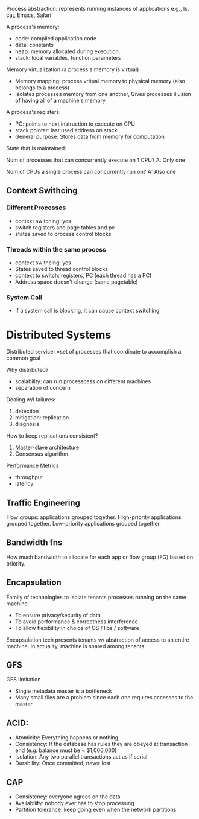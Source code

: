 Process abstraction: represents running instances of applications e.g., ls, cat, Emacs, Safari

A process's memory:
* code: compiled application code
* data: constants
* heap: memory allocated during execution
* stack: local variables, function parameters

Memory virtualization (a process's memory is virtual)
* Memory mapping: process vritual memory to physical memory (also belongs to a process)
* Isolates processes memory from one another, Gives processes illusion of having all of a machine's memory


A process's registers:
  * PC: points to next instruction to execute on CPU
  * stack pointer: last used address on stack
  * General purpose: Stores data from memory for computation
  
  State that is maintained:
 
Num of processes that can concurrently execute on 1 CPU?
A: Only one

Num of CPUs a single process can concurrently run on?
A: Also one

## Context Swithcing
### Different Processes
* context switching: yes
* switch registers and page tables and pc
* states saved to process control blocks
### Threads within the same process
* context swithcing: yes
* States saved to thread control blocks
* context to switch: registers, PC (each thread has a PC)
* Address space doesn't change (same pagetable)
### System Call
* If a system call is blocking, it can cause context switching.
# Distributed Systems
Distributed service: =set of processes that coordinate to accomplish a common goal

Why distributed?
* scalability: can run processcess on different machines
* separation of concern

Dealing w/i failures:
1. detection
2. mitigation: replication
3. diagnosis

How to keep replications consistent?
1. Master-slave architecture
2. Consensus algorithm

Performance Metrics
* throughput
* latency

## Traffic Engineering
Flow groups: applications grouped together. High-priority applications grouped together. Low-priority applications grouped together.

## Bandwidth fns
How much bandwidth to allocate for each app or flow group (FG) based on priority.

## Encapsulation
Family of technologies to isolate tenants processes running on the same machine
* To ensure privacy/security of data
* To avoid performance & correctness interference
* To allow flexibility in choice of OS / libs / software

Encapsulation tech presents tenants w/ abstraction of access to an entire machine. In actuality, machine is shared among tenants

## GFS

GFS limitation
* Single metadata master is a bottleneck
* Many small files are a problem since each one requires accesses to the master

## ACID:
* Atomicity: Everything happens or nothing
* Consistency: If the database has rules they are obeyed at transaction end (e.g. balance must be < $1,000,000)
* Isolation: Any two parallel transactions act as if serial
* Durability: Once committed, never lost

## CAP
* Consistency: everyone agrees on the data 
* Availability: nobody ever has to stop processing 
* Partition tolerance: keep going even when the network partitions
